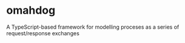 # omahdog
A TypeScript-based framework for modelling proceses as a series of request/response exchanges

